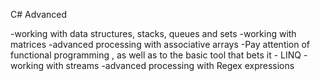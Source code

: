 C# Advanced

-working with data structures, stacks, queues and sets
-working with matrices
-advanced processing with associative arrays
-Pay attention of functional programming , as well as to the basic tool that bets it - LINQ
-working with streams
-advanced processing with Regex expressions
